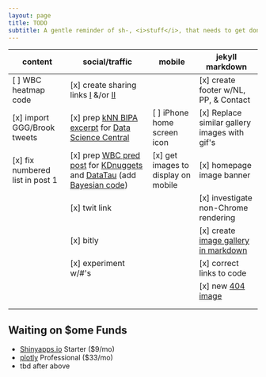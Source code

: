 ```yaml
---
layout: page
title: TODO
subtitle: A gentle reminder of sh-, <i>stuff</i>, that needs to get done
---
```



|content|social/traffic|mobile|jekyll markdown|
|----|----|-----|----------|
|[ ] WBC heatmap code|[x] create sharing links [I](https://dev.twitter.com/web/tweet-button) &/or [II](http://www.sharelinkgenerator.com/)||[x] create footer w/NL, PP, & Contact|
|[x] import GGG/Brook tweets|[x] prep [kNN BIPA excerpt](/2016-08-01-six-pack-project-netherlands#loc--de-3-hornes-naughty-boy) for [Data Science Central][DSC]|[ ] iPhone home screen icon|[x] Replace similar gallery images with gif's|
|[x] fix numbered list in post 1|[x] prep [WBC pred post]( /2016-05-01-wbc-omg) for [KDnuggets][KD] and [DataTau][DT] (add [Bayesian code](/code/wbc_article_support.html))|[x] get images to display on mobile|[x] homepage image banner|
||[x] twit link| |[x] investigate non-Chrome rendering|
||[x] bitly||[x] create <a href="http://stackoverflow.com/questions/29036378/jekyll-dealing-with-images-in-markdown" target="_blank">image gallery in markdown|
||[x] experiment w/#'s||[x] correct links to code|
||||[x] new <a href="https://commons.m.wikimedia.org/w/index.php?search=Empty+beer#/media/File%3AONE_EXAMPLE_OF_WALL_CONSTRUCTION_IN_EXPERIMENTAL_HOUSING_USING_EMPTY_STEEL_BEER_AND_SOFT_DRINK_CANS_NEAR_TAOS%2C_NEW..._-_NARA_-_556630.tif" target="_blank">404 image</a>|
|||||
|||||

## Waiting on $ome Funds

* [Shinyapps.io](https://www.rstudio.com/pricing2/) Starter ($9/mo)
* [plotly](https://plot.ly/products/cloud/) Professional ($33/mo)
* tbd after above

[KD]: http://www.kdnuggets.com/
[DT]: http://www.datatau.com/
[DSC]: http://www.datasciencecentral.com/
